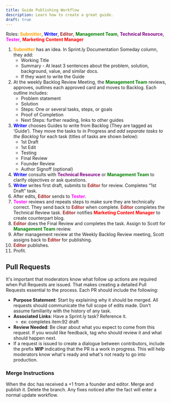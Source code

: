 ```yaml
---
title: Guide Publishing Workflow
description: Learn how to create a great guide.
draft: true
---
```

Roles: <span style="color: orange">**Submitter**</span>, <span style="color: blue">**Writer**</span>, <span style="color: brown">**Editor**</span>, <span style="color: green">**Management Team**</span>, <span style="color: purple">**Technical Resource**</span>, <span style="color: magenta">**Tester**</span>, <span style="color: red">**Marketing Content Manager**</span>

1. <span style="color: orange">**Submitter**</span> has an idea. In Sprint.ly Documentation Someday column, they add:  
    - Working Title  
    - Summary - At least 3 sentences about the problem, solution, background, value, and similar docs.  
    - If they want to write the Guide  
2. At the weekly Backlog Review Meeting, the <span style="color: green">**Management Team**</span> reviews, approves, outlines each approved card and moves to Backlog. Each outline includes:
    - Problem statement
    - Solution
    - Steps: One or several tasks, steps, or goals
    - Proof of Completion
    - Next Steps: further reading, links to other guides
3. <span style="color: blue">**Writer**</span> chooses Guides to write from Backlog (They are tagged as ‘Guide’). They move the tasks to in Progress and *add separate tasks to the Backlog* for each task (titles of tasks are shown below):
    - 1st Draft
    - 1st Edit
    - Testing
    - Final Review
    - Founder Review
    - Author Signoff (optional)
4. <span style="color: blue">**Writer**</span> consults with <span style="color: purple">**Technical Resource**</span> or <span style="color: green">**Management Team**</span> to clarify objectives or ask questions.
5. <span style="color: blue">**Writer**</span> writes first draft, submits to <span style="color: brown">**Editor**</span> for review. Completes “1st Draft” task.
6. After edits, <span style="color: brown">**Editor**</span> sends to <span style="color: magenta">**Tester**</span>.
7. <span style="color: magenta">**Tester**</span> reviews and repeats steps to make sure they are technically correct. They send back to <span style="color: brown">**Editor**</span> when complete. <span style="color: brown">**Editor**</span> completes the Technical Review task. <span style="color: brown">**Editor**</span> notifies <span style="color: red">**Marketing Content Manager**</span> to create counterpart blog.
8. <span style="color: brown">**Editor**</span> does the Final Review and completes the task. Assign to Scott for <span style="color: green">**Management Team**</span> review.
9. After management review at the Weekly Backlog Review meeting, Scott assigns back to <span style="color: brown">**Editor**</span> for publishing.
10. <span style="color: brown">**Editor**</span> publishes.
11. Profit.

## Pull Requests

It's important that moderators know what follow up actions are required when Pull Requests are issued. That makes creating a detailed Pull Requests essential to the process. Each PR should include the following:

  - **Purpose Statement**: Start by explaining why it should be merged. All requests should communicate the full scope of edits made. Don't assume familiarity with the history of any task.
  - **Associated Links**: Have a Sprint.ly task? Reference it.
    - ex: completes item:92 draft
  - **Review Needed**: Be clear about what you expect to come from this request. If you would like feedback, tag who should review it and what should happen next.
  - If a request is issued to create a dialogue between contributors, include the prefix **WIP** indicating that the PR is a work in progress. This will help moderators know what's ready and what's not ready to go into production.

### Merge Instructions

When the doc has received a +1 from a founder and editor. Merge and publish it. Delete the branch. Any fixes noticed after the fact will enter a normal update workflow.
